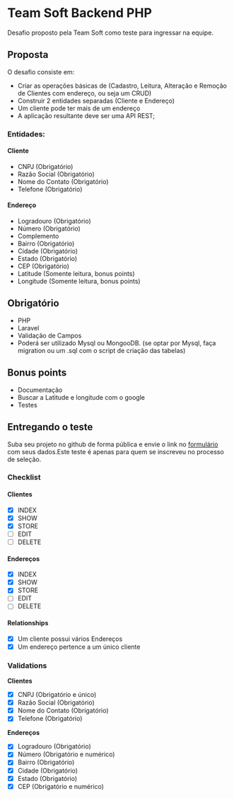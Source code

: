 # Team Soft Backend PHP

Desafio proposto pela Team Soft como teste para ingressar na equipe.

## Proposta

O desafio consiste em:

- Criar as operações básicas de (Cadastro, Leitura, Alteração e Remoção de Clientes com endereço, ou seja um CRUD)
- Construir 2 entidades separadas (Cliente e Endereço)
- Um cliente pode ter mais de um endereço
- A aplicação resultante deve ser uma API REST;

### Entidades:

#### Cliente

- CNPJ (Obrigatório)
- Razão Social (Obrigatório)
- Nome do Contato (Obrigatório)
- Telefone (Obrigatório)

#### Endereço

- Logradouro (Obrigatório)
- Número (Obrigatório)
- Complemento
- Bairro (Obrigatório)
- Cidade (Obrigatório)
- Estado (Obrigatório)
- CEP (Obrigatório)
- Latitude (Somente leitura, bonus points)
- Longitude (Somente leitura, bonus points)

## Obrigatório

- PHP
- Laravel
- Validação de Campos
- Poderá ser utilizado Mysql ou MongooDB. (se optar por Mysql, faça migration ou um .sql com o script de criação das tabelas)

## Bonus points

- Documentação
- Buscar a Latitude e longitude com o google
- Testes

## Entregando o teste

Suba seu projeto no github de forma pública e envie o link no [formulário](https://forms.gle/XTgmwXbvHUZhgygu7) com seus dados.Este teste é apenas para quem se inscreveu no processo de seleção.

### Checklist

#### Clientes

- [x] INDEX
- [x] SHOW
- [x] STORE
- [ ] EDIT
- [ ] DELETE
#### Endereços

- [x] INDEX
- [x] SHOW
- [x] STORE
- [ ] EDIT
- [ ] DELETE

#### Relationships

- [x] Um cliente possui vários Endereços
- [x] Um endereço pertence a um único cliente

### Validations

**Clientes**

- [x] CNPJ (Obrigatório e único)
- [x] Razão Social (Obrigatório)
- [x] Nome do Contato (Obrigatório)
- [x] Telefone (Obrigatório)

**Endereços**

- [x] Logradouro (Obrigatório)
- [x] Número (Obrigatório e numérico)
- [x] Bairro (Obrigatório)
- [x] Cidade (Obrigatório)
- [x] Estado (Obrigatório)
- [x] CEP (Obrigatório e numérico)
